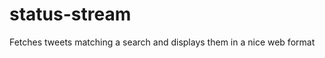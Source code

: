 status-stream
=============

Fetches tweets matching a search and displays them in a nice web format

